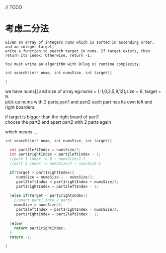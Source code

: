 // TODO
# 考虑二分法

```text
Given an array of integers nums which is sorted in ascending order, and an integer target, 
write a function to search target in nums. If target exists, then return its index. Otherwise, return -1.

You must write an algorithm with O(log n) runtime complexity.  
```

```C
int search(int* nums, int numsSize, int target){

}
```
we have nums[] and size of array
eg:nums = [-1,0,3,5,9,12],size = 6, target = 9.  
pick up nums with 2 parts,part1 and part2
each part has its own left and right boarders.

if target is bigger than the right board of part1  
  choose the part2 and apart part2 with 2 parts again
  
which means ...
```C
int search(int* nums, int numsSize, int target){

  int part2leftIndex = numsSize/2;
  int part1rightIndex = part2leftIndex - 1;
  //part 1 index -> 0 ~ numsSize/2-1
  //part 2 index -> numsSize/2 ~ numsSize-1

  if(target > part1rightIndex){
     numsSize = numsSize-1 - numsSize/2;
     part2leftIndex = part1rightIndex + numsSize/2;
     part1rightIndex = part2leftIndex - 1;
     
  }else if(target < part1rightIndex){
    //apart part1 into 2 parts
    numsSize = numsSize/2;
     part2leftIndex = part1rightIndex - numsSize/2;
     part1rightIndex = part2leftIndex - 1;
     
  }else{
    return part1rightIndex;
  }
  return -1;

}
```

